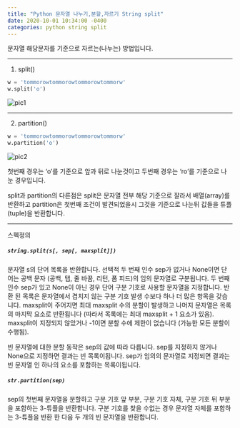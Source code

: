 ```yaml
---
title: "Python 문자열 나누기,분할,자르기 String split"
date: 2020-10-01 10:34:00 -0400
categories: python string split
---
```


문자열 해당문자를 기준으로 자르는(나누는) 방법입니다.

---

1. split()

```python
w = 'tommorowtommorowtommorowtommorw'
w.split('o')
```

![pic1](https://dongyeopblog.files.wordpress.com/2016/07/12317.png)

---

2. partition()

```python
w = 'tommorowtommorowtommorowtommorw'
w.partition('o')
```

![pic2](https://dongyeopblog.files.wordpress.com/2016/07/12318.png)

첫번째 경우는 ‘o’를 기준으로 앞과 뒤로 나눈것이고
두번째 경우는 ‘ro’를 기준으로 나눈 경우입니다.

split과 partition의 다른점은 split은 문자열 전부 해당 기준으로 잘라서 배열(array)를 반환하고
partition은 첫번째 조건이 발견되었을시 그것을 기준으로 나눈뒤 값들을 튜플(tuple)을 반환합니다.

---

스펙정의

##### `string.split(s[, sep[, maxsplit]])`

문자열 s의 단어 목록을 반환합니다. 선택적 두 번째 인수 sep가 없거나 None이면 단어는 공백 문자 (공백, 탭, 줄 바꿈, 리턴, 폼 피드)의 임의 문자열로 구분됩니다. 두 번째 인수 sep가 있고 None이 아닌 경우 단어 구분 기호로 사용할 문자열을 지정합니다. 반환 된 목록은 문자열에서 겹치지 않는 구분 기호 발생 수보다 하나 더 많은 항목을 갖습니다. maxsplit이 주어지면 최대 maxsplit 수의 분할이 발생하고 나머지 문자열은 목록의 마지막 요소로 반환됩니다 (따라서 목록에는 최대 maxsplit + 1 요소가 있음). maxsplit이 지정되지 않았거나 -1이면 분할 수에 제한이 없습니다 (가능한 모든 분할이 수행됨).

빈 문자열에 대한 분할 동작은 sep의 값에 따라 다릅니다. sep를 지정하지 않거나 None으로 지정하면 결과는 빈 목록이됩니다. sep가 임의의 문자열로 지정되면 결과는 빈 문자열 인 하나의 요소를 포함하는 목록이됩니다.

##### `str.partition(sep)`

sep의 첫번째 문자열을 분할하고 구분 기호 앞 부분, 구분 기호 자체, 구분 기호 뒤 부분을 포함하는 3-튜플을 반환합니다. 구분 기호를 찾을 수없는 경우 문자열 자체를 포함하는 3-튜플을 반환 한 다음 두 개의 빈 문자열을 반환합니다.
